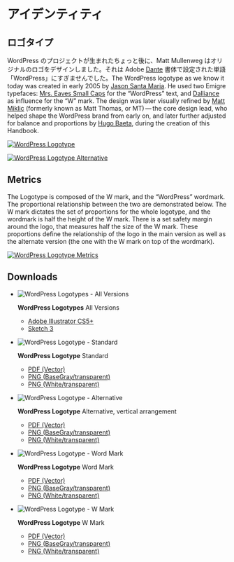 <!-- # Identity -->
# アイデンティティ

<!-- ## Logotype -->
## ロゴタイプ

<!-- Shortly after the WordPress project was born, Matt Mullenweg designed the original logo; it was simply the word “WordPress” set in the Adobe [Dante](https://www.myfonts.com/fonts/adobe/dante/) typeface. The WordPress logotype as we know it today was created in early 2005 by [Jason Santa Maria](http://jasonsantamaria.com/). He used two Emigre typefaces: [Mrs. Eaves Small Caps](http://www.myfonts.com/fonts/emigre/mrs-eaves-ot/small-caps-ot/ "Emigre: Mrs. Eaves Small Caps") for the “WordPress” text, and [Dalliance](http://www.myfonts.com/fonts/emigre/dalliance-ot/roman/glyphs.html#glyphs/322943/77 "Emigre: Dalliance") as influence for the “W” mark. The design was later visually refined by [Matt Miklic](http://mattmiklic.com/) (formerly known as Matt Thomas, or MT) — the core design lead, who helped shape the WordPress brand from early on, and later further adjusted for balance and proportions by [Hugo Baeta](http://hugobaeta.com), during the creation of this Handbook. -->

WordPress のプロジェクトが生まれたちょっと後に、Matt Mullenweg はオリジナルのロゴをデザインしました。それは Adobe [Dante](https://www.myfonts.com/fonts/adobe/dante/) 書体で設定された単語「WordPress」にすぎませんでした。The WordPress logotype as we know it today was created in early 2005 by [Jason Santa Maria](http://jasonsantamaria.com/). He used two Emigre typefaces: [Mrs. Eaves Small Caps](http://www.myfonts.com/fonts/emigre/mrs-eaves-ot/small-caps-ot/ "Emigre: Mrs. Eaves Small Caps") for the “WordPress” text, and [Dalliance](http://www.myfonts.com/fonts/emigre/dalliance-ot/roman/glyphs.html#glyphs/322943/77 "Emigre: Dalliance") as influence for the “W” mark. The design was later visually refined by [Matt Miklic](http://mattmiklic.com/) (formerly known as Matt Thomas, or MT) — the core design lead, who helped shape the WordPress brand from early on, and later further adjusted for balance and proportions by [Hugo Baeta](http://hugobaeta.com), during the creation of this Handbook.

[![WordPress Logotype](https://i0.wp.com/make.wordpress.org/design/files/2015/02/logotype-01-standard.png?resize=776%2C263&ssl=1)](https://i0.wp.com/make.wordpress.org/design/files/2015/02/logotype-01-standard.png?ssl=1)

[![WordPress Logotype Alternative](https://i1.wp.com/make.wordpress.org/design/files/2015/02/logotype-01-alternative.png?resize=776%2C420&ssl=1)](https://i1.wp.com/make.wordpress.org/design/files/2015/02/logotype-01-alternative.png?ssl=1)

## Metrics

The Logotype is composed of the W mark, and the “WordPress” wordmark. The proportional relationship between the two are demonstrated below. The W mark dictates the set of proportions for the whole logotype, and the wordmark is half the height of the W mark. There is a set safety margin around the logo, that measures half the size of the W mark. These proportions define the relationship of the logo in the main version as well as the alternate version (the one with the W mark on top of the wordmark).

[![WordPress Logotype Metrics](https://i1.wp.com/make.wordpress.org/design/files/2015/02/logotype-02-metrics.png?resize=776%2C665&ssl=1)](https://i1.wp.com/make.wordpress.org/design/files/2015/02/logotype-02-metrics.png?ssl=1)

## Downloads

*   ![WordPress Logotypes - All Versions](https://i2.wp.com/make.wordpress.org/design/files/2015/02/wordpress-logotype-allversions-download.png?w=776&ssl=1)
    
    **WordPress Logotypes** All Versions
    
    *   [Adobe Illustrator CS5+](https://make.wordpress.org/design/files/2016/09/WordPress-logotype-all.ai_.zip)
    *   [Sketch 3](https://make.wordpress.org/design/files/2016/09/WordPress-logotype-all.sketch.zip)
*   ![WordPress Logotype - Standard](https://i0.wp.com/make.wordpress.org/design/files/2015/02/wordpress-logotype-standard-download.png?w=776&ssl=1)
    
    **WordPress Logotype** Standard
    
    *   [PDF (Vector)](https://make.wordpress.org/design/files/2016/09/WordPress-logotype-standard.pdf)
    *   [PNG (BaseGray/transparent)](https://make.wordpress.org/design/files/2016/09/WordPress-logotype-standard.png)
    *   [PNG (White/transparent)](https://make.wordpress.org/design/files/2016/09/WordPress-logotype-standard-white.png)
*   ![WordPress Logotype - Alternative](https://i0.wp.com/make.wordpress.org/design/files/2015/02/wordpress-logotype-alternative-download.png?w=776&ssl=1)
    
    **WordPress Logotype** Alternative, vertical arrangement
    
    *   [PDF (Vector)](https://make.wordpress.org/design/files/2016/09/WordPress-logotype-alternative.pdf)
    *   [PNG (BaseGray/transparent)](https://make.wordpress.org/design/files/2016/09/WordPress-logotype-alternative.png)
    *   [PNG (White/transparent)](https://make.wordpress.org/design/files/2016/09/WordPress-logotype-alternative-white.png)
*   ![WordPress Logotype - Word Mark](https://i0.wp.com/make.wordpress.org/design/files/2015/02/wordpress-logotype-wordmark-download.png?w=776&ssl=1)
    
    **WordPress Logotype** Word Mark
    
    *   [PDF (Vector)](https://make.wordpress.org/design/files/2016/09/WordPress-logotype-wordmark.pdf)
    *   [PNG (BaseGray/transparent)](https://make.wordpress.org/design/files/2016/09/WordPress-logotype-wordmark.png)
    *   [PNG (White/transparent)](https://make.wordpress.org/design/files/2016/09/WordPress-logotype-wordmark-white.png)
*   ![WordPress Logotype - W Mark](https://i0.wp.com/make.wordpress.org/design/files/2015/02/wordpress-logotype-wmark-download.png?w=776&ssl=1)
    
    **WordPress Logotype** W Mark
    
    *   [PDF (Vector)](https://make.wordpress.org/design/files/2016/09/WordPress-logotype-wmark.pdf)
    *   [PNG (BaseGray/transparent)](https://make.wordpress.org/design/files/2016/09/WordPress-logotype-wmark.png)
    *   [PNG (White/transparent)](https://make.wordpress.org/design/files/2016/09/WordPress-logotype-wmark-white.png)
